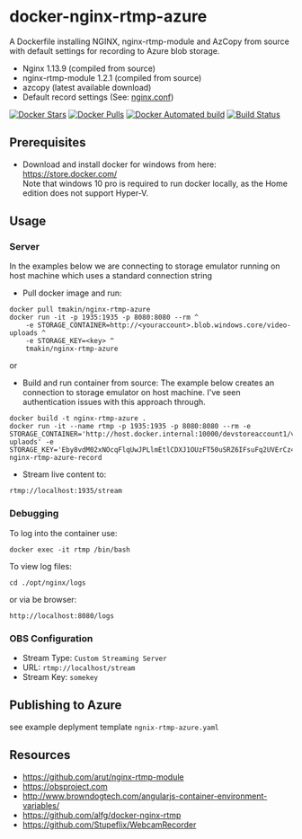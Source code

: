 # docker-nginx-rtmp-azure
A Dockerfile installing NGINX, nginx-rtmp-module and AzCopy from source with
default settings for recording to Azure blob storage.

* Nginx 1.13.9 (compiled from source)
* nginx-rtmp-module 1.2.1 (compiled from source)
* azcopy (latest available download)
* Default record settings (See: [nginx.conf](nginx.conf))

[![Docker Stars](https://img.shields.io/docker/stars/tmakin/nginx-rtmp-azure.svg)](https://hub.docker.com/r/tmakin/nginx-rtmp-azure/)
[![Docker Pulls](https://img.shields.io/docker/pulls/tmakin/nginx-rtmp-azure.svg)](https://hub.docker.com/r/tmakin/nginx-rtmp-azure/)
[![Docker Automated build](https://img.shields.io/docker/automated/tmakin/nginx-rtmp.svg)](https://hub.docker.com/r/tmakin/nginx-rtmp-azure/builds/)
[![Build Status](https://travis-ci.org/alfg/docker-nginx-rtmp.svg?branch=master)](https://travis-ci.org/tmakin/docker-nginx-rtmp-azure)

## Prerequisites
* Download and install docker for windows from here:
https://store.docker.com/  
Note that windows 10 pro is required to run docker locally, as the Home edition does not support Hyper-V.

## Usage

### Server

In the examples below we are connecting to storage emulator running on host machine which uses a standard connection string

* Pull docker image and run:
```
docker pull tmakin/nginx-rtmp-azure
docker run -it -p 1935:1935 -p 8080:8080 --rm ^
    -e STORAGE_CONTAINER=http://<youraccount>.blob.windows.core/video-uploads ^
    -e STORAGE_KEY=<key> ^ 
    tmakin/nginx-rtmp-azure
```
or 

* Build and run container from source:
The example below creates an connection to storage emulator on host machine. I've seen authentication issues with this approach through.
```
docker build -t nginx-rtmp-azure .
docker run -it --name rtmp -p 1935:1935 -p 8080:8080 --rm -e STORAGE_CONTAINER='http://host.docker.internal:10000/devstoreaccount1/video-uplaods' -e STORAGE_KEY='Eby8vdM02xNOcqFlqUwJPLlmEtlCDXJ1OUzFT50uSRZ6IFsuFq2UVErCz4I6tq/K1SZFPTOtr/KBHBeksoGMGw==' nginx-rtmp-azure-record 
```

* Stream live content to:
```
rtmp://localhost:1935/stream
```

### Debugging
To log into the container use:
```
docker exec -it rtmp /bin/bash
```

To view log files:
```
cd ./opt/nginx/logs
```
or via be browser:
```
http://localhost:8080/logs
```

### OBS Configuration
* Stream Type: `Custom Streaming Server`
* URL: `rtmp://localhost/stream`
* Stream Key: `somekey`

## Publishing to Azure
see example deplyment template
`ngnix-rtmp-azure.yaml`

## Resources
* https://github.com/arut/nginx-rtmp-module
* https://obsproject.com
* http://www.browndogtech.com/angularjs-container-environment-variables/
* https://github.com/alfg/docker-nginx-rtmp  
* https://github.com/Stupeflix/WebcamRecorder
